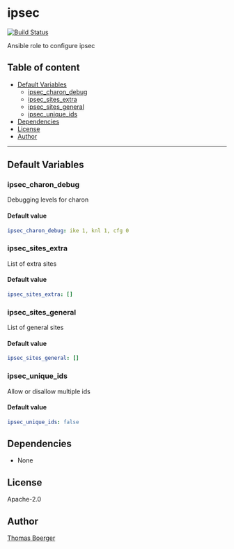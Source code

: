 # ipsec

[![Build Status](https://cloud.drone.io/api/badges/rolehippie/ipsec/status.svg)](https://cloud.drone.io/rolehippie/ipsec)

Ansible role to configure ipsec

## Table of content

* [Default Variables](#default-variables)
  * [ipsec_charon_debug](#ipsec_charon_debug)
  * [ipsec_sites_extra](#ipsec_sites_extra)
  * [ipsec_sites_general](#ipsec_sites_general)
  * [ipsec_unique_ids](#ipsec_unique_ids)
* [Dependencies](#dependencies)
* [License](#license)
* [Author](#author)

---

## Default Variables

### ipsec_charon_debug

Debugging levels for charon

#### Default value

```YAML
ipsec_charon_debug: ike 1, knl 1, cfg 0
```

### ipsec_sites_extra

List of extra sites

#### Default value

```YAML
ipsec_sites_extra: []
```

### ipsec_sites_general

List of general sites

#### Default value

```YAML
ipsec_sites_general: []
```

### ipsec_unique_ids

Allow or disallow multiple ids

#### Default value

```YAML
ipsec_unique_ids: false
```

## Dependencies

* None

## License

Apache-2.0

## Author

[Thomas Boerger](https://github.com/tboerger)
